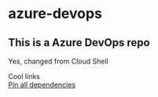 # azure-devops

## This is a Azure DevOps repo

Yes, changed from Cloud Shell


Cool links<br>
[Pin all dependencies](https://www.promptworks.com/blog/pin-all-dependencies/)
[](https://www.promptworks.com/blog/pin-all-dependencies/)


